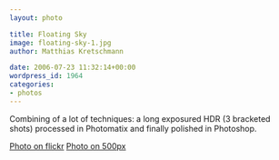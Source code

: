 ```yaml
---
layout: photo

title: Floating Sky
image: floating-sky-1.jpg
author: Matthias Kretschmann

date: 2006-07-23 11:32:14+00:00
wordpress_id: 1964
categories:
- photos
---
```


Combining of a lot of techniques: a long exposured HDR (3 bracketed shots) processed in Photomatix and finally polished in Photoshop.

[Photo on flickr](http://www.flickr.com/photos/krema/2214959926) [Photo on 500px](http://500px.com/photo/2661090)
